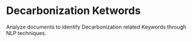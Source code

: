 # Decarbonization Ketwords
Analyze documents to identify Decarbonization related Keywords through NLP techniques.
